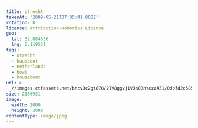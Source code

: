```yaml
---
title: Utrecht
takenAt: '2009-05-21T07:05:41.000Z'
rotation: 0
license: Attribution-NoDerivs License
geo:
  lat: 52.084556
  lng: 5.119521
tags:
  - utrecht
  - hausboot
  - netherlands
  - boat
  - houseboat
url: >-
  //images.ctfassets.net/bncv3c2gt878/2IV8ggvj1V3n08nYczzAZ1/0dbfd2c585ccde4eeaaeb8e75f53aead/utrecht_4370186422_o
size: 2106931
image:
  width: 2000
  height: 3008
contentType: image/jpeg
---
```



